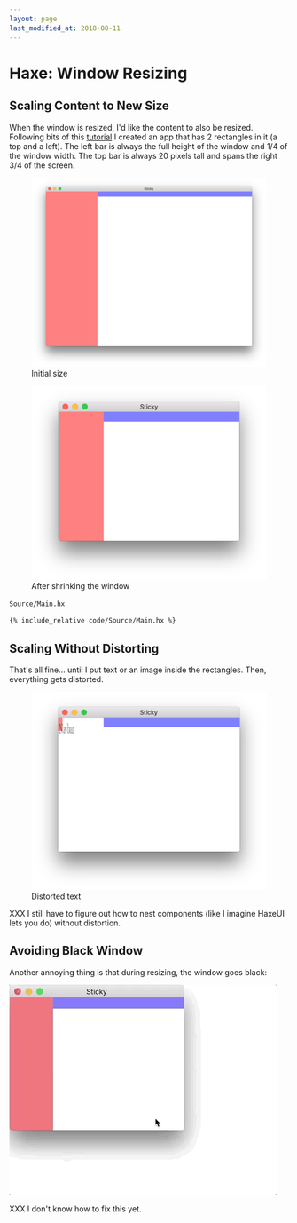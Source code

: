 ```yaml
---
layout: page
last_modified_at: 2018-08-11
---
```


# Haxe: Window Resizing

## Scaling Content to New Size

When the window is resized, I'd like the content to also be resized.  
Following bits of this [tutorial](http://books.openfl.org/openfl-developers-guide/display-programming/working-with-display-objects/setting-stage-properties.html) I created an app that has 2 rectangles in it (a top and a left).  The left bar is always the full height of the window and 1/4 of the window width.  The top bar is always 20 pixels tall and spans the right 3/4 of the screen.

<figure>
    <img src="resizablerects-1.png" />
    <figcaption>Initial size</figcaption>
</figure>

<figure>
    <img src="resizablerects-2.png" />
    <figcaption>After shrinking the window</figcaption>
</figure>

`Source/Main.hx`

```haxe
{% include_relative code/Source/Main.hx %}
```

## Scaling Without Distorting

That's all fine... until I put text or an image inside the rectangles.  Then, everything gets distorted.

<figure>
    <img src="distorted.png" />
    <figcaption>Distorted text</figcaption>
</figure>

XXX I still have to figure out how to nest components (like I imagine HaxeUI lets you do) without distortion.

## Avoiding Black Window

Another annoying thing is that during resizing, the window goes black:

![Black resizing window](blackwindow.gif)

XXX I don't know how to fix this yet.
